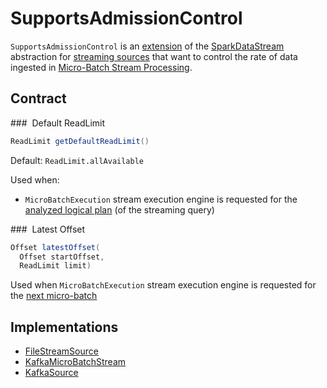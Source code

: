 # SupportsAdmissionControl

`SupportsAdmissionControl` is an [extension](#contract) of the [SparkDataStream](SparkDataStream.md) abstraction for [streaming sources](#implementations) that want to control the rate of data ingested in [Micro-Batch Stream Processing](micro-batch-execution/index.md).

## Contract

### <span id="getDefaultReadLimit"> Default ReadLimit

```java
ReadLimit getDefaultReadLimit()
```

Default: `ReadLimit.allAvailable`

Used when:

* `MicroBatchExecution` stream execution engine is requested for the [analyzed logical plan](micro-batch-execution/MicroBatchExecution.md#logicalPlan) (of the streaming query)

### <span id="latestOffset"> Latest Offset

```java
Offset latestOffset(
  Offset startOffset,
  ReadLimit limit)
```

Used when `MicroBatchExecution` stream execution engine is requested for the [next micro-batch](micro-batch-execution/MicroBatchExecution.md#constructNextBatch)

## Implementations

* [FileStreamSource](datasources/file/FileStreamSource.md)
* [KafkaMicroBatchStream](datasources/kafka/KafkaMicroBatchStream.md)
* [KafkaSource](datasources/kafka/KafkaSource.md)
